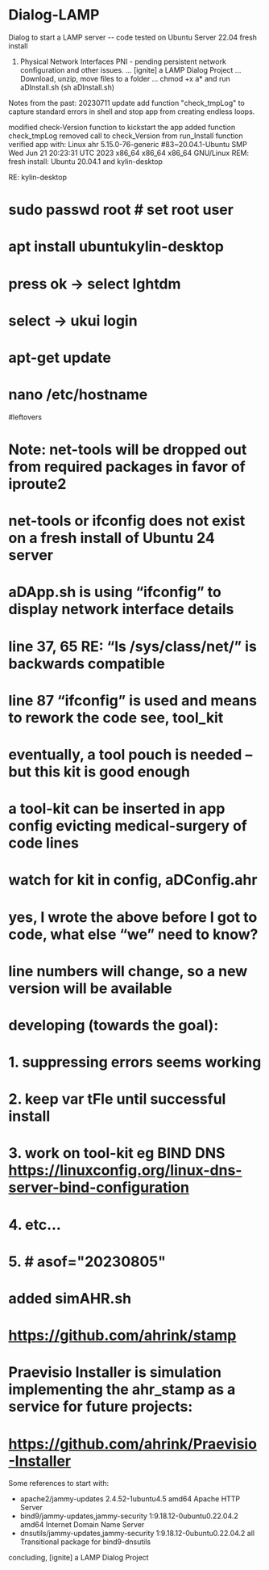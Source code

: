 # Dialog-LAMP
Dialog to start a LAMP server -- code tested on Ubuntu Server 22.04 fresh install
1. Physical Network Interfaces PNI - pending persistent network configuration and other issues.
... [ignite] a LAMP Dialog Project
... Download, unzip, move files to a folder 
... chmod +x a* and run aDInstall.sh (sh aDInstall.sh)

Notes from the past:
20230711 update
add function "check_tmpLog" to capture standard errors in shell and stop app from creating endless loops.

modified check-Version function to kickstart the app
added function check_tmpLog
removed call to  check_Version from run_Install function
verified app with: 
Linux ahr 5.15.0-76-generic #83~20.04.1-Ubuntu SMP Wed Jun 21 20:23:31 UTC 2023 x86_64 x86_64 x86_64 GNU/Linux
REM: fresh install:  Ubuntu 20.04.1 and kylin-desktop

RE: kylin-desktop
# sudo passwd root # set root user
# apt install ubuntukylin-desktop

# press ok → select lghtdm
# select → ukui login
# apt-get update
# nano /etc/hostname

#leftovers
# Note: net-tools will be dropped out from required packages in favor of iproute2
# net-tools or ifconfig does not exist on a fresh install of Ubuntu 24 server
# aDApp.sh is using “ifconfig” to display network interface details
# line 37, 65 RE: “ls /sys/class/net/” is backwards compatible
# line 87 “ifconfig” is used and means to rework the code see, tool_kit
# eventually, a tool pouch is needed – but this kit is good enough
# a tool-kit can be inserted in app config evicting medical-surgery of code lines
# watch for kit in config, aDConfig.ahr

# yes, I wrote the above before I got to code, what else “we” need to know?
# line numbers will change, so a new version will be available
# developing (towards the goal):
# 1. suppressing errors seems working
# 2. keep var tFle until successful install
# 3. work on tool-kit eg BIND DNS https://linuxconfig.org/linux-dns-server-bind-configuration
# 4. etc…
# 5. # asof="20230805"
# added simAHR.sh
# https://github.com/ahrink/stamp
# Praevisio Installer is simulation implementing the ahr_stamp as a service for future projects:
# https://github.com/ahrink/Praevisio-Installer

Some references to start with:
- apache2/jammy-updates 2.4.52-1ubuntu4.5 amd64 Apache HTTP Server
- bind9/jammy-updates,jammy-security 1:9.18.12-0ubuntu0.22.04.2 amd64 Internet Domain Name Server
- dnsutils/jammy-updates,jammy-security 1:9.18.12-0ubuntu0.22.04.2 all Transitional package for bind9-dnsutils


 concluding, [ignite] a LAMP Dialog Project
